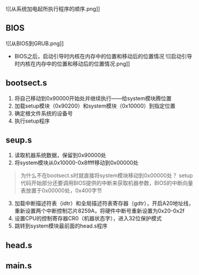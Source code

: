 ![[从系统加电起所执行程序的顺序.png]]

## BIOS
![[从BIOS到GRUB.png]]
+ BIOS之后，启动引导时内核在内存中的位置和移动后的位置情况
![[启动引导时内核在内存中的位置和移动后的位置情况.png]]
## bootsect.s
1. 将自己移动到0x90000开始处并继续执行——给system模块腾位置
2. 加载setup模块（0x90200）和system模块（0x10000）到指定位置
3. 确定根文件系统的设备号
4. 执行setup程序
## seup.s
1. 读取机器系统数据，保留到0x90000处
2. 将system模块从0x10000-0x8ffff移动到0x00000处
> 为什么不在bootsect.s时就直接将system模块移动到0x00000处？
> setup代码开始部分还要调用BIOS提供的中断来获取机器参数，BIOS的中断向量表放置于0x00000处，0x400字节
3. 加载中断描述符表（idtr）和全局描述符表寄存器（gdtr），开启A20地址线，重新设置两个中断控制芯片8259A，将硬件中断号重新设置为0x20-0x2f
4. 设置CPU的控制寄存器CR0（机器状态字），进入32位保护模式
5. 跳转到system模块最前面的head.s程序

## head.s

## main.s
